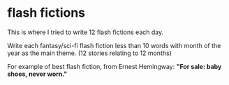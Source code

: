 # flash fictions
This is where I tried to write 12 flash fictions each day.

Write each fantasy/sci-fi flash fiction less than 10 words with month of the year as the main theme. (12 stories relating to 12 months)

For example of best flash fiction, from Ernest Hemingway:
**"For sale: baby shoes, never worn."**
